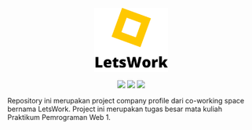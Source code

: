 <p align="center">
    <img src="assets/logo.png" width="150" max-width="40%" alt="LetsWork" />
</p>

<p align="center">
    <img src="https://api.netlify.com/api/v1/badges/64b2e138-ee3d-44e4-af8a-4d2cf0278ce1/deploy-status" />
    <img src="https://img.shields.io/badge/Bootstrap-5.2.0-yellow.svg" />
    <img src="https://img.shields.io/badge/Platform-Website-yellow.svg?style=flat" />
</p>

Repository ini merupakan project company profile dari co-working space bernama LetsWork. Project ini merupakan tugas besar mata kuliah Praktikum Pemrograman Web 1.
